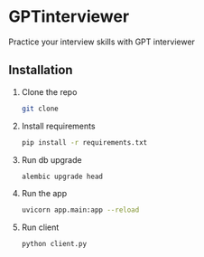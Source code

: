 # GPTinterviewer
Practice your interview skills with GPT interviewer


## Installation
1. Clone the repo
   ```sh
   git clone
    ```
2. Install requirements
    ```sh
    pip install -r requirements.txt
    ```
3. Run db upgrade
    ```sh
    alembic upgrade head
    ```
4. Run the app
    ```sh
    uvicorn app.main:app --reload
    ```
5. Run client
    ```sh
    python client.py
    ```
    